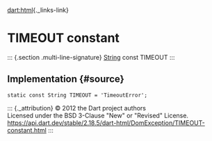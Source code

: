 [dart:html](../../dart-html/dart-html-library){._links-link}

TIMEOUT constant
================

::: {.section .multi-line-signature}
[String](../../dart-core/string-class) const TIMEOUT
:::

Implementation {#source}
--------------

``` {.language-dart data-language="dart"}
static const String TIMEOUT = 'TimeoutError';
```

::: {._attribution}
© 2012 the Dart project authors\
Licensed under the BSD 3-Clause \"New\" or \"Revised\" License.\
<https://api.dart.dev/stable/2.18.5/dart-html/DomException/TIMEOUT-constant.html>
:::
